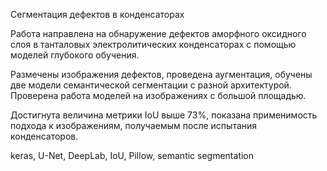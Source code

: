 Сегментация дефектов в конденсаторах

Работа направлена на обнаружение дефектов аморфного оксидного слоя в танталовых электролитических конденсаторах с 
помощью моделей глубокого обучения.

Размечены изображения дефектов, проведена аугментация, обучены две модели семантической сегментации 
с разной архитектурой. Проверена работа моделей на изображениях с большой площадью.

Достигнута величина метрики IoU выше 73%, показана применимость подхода к изображениям, получаемым после 
испытания конденсаторов.

keras, U-Net, DeepLab, IoU, Pillow, semantic segmentation